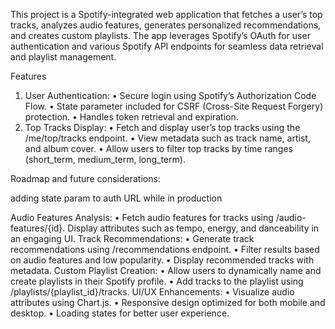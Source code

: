 This project is a Spotify-integrated web application that fetches a user’s top tracks, analyzes audio features, generates personalized recommendations, and creates custom playlists. The app leverages Spotify’s OAuth for user authentication and various Spotify API endpoints for seamless data retrieval and playlist management.

Features
1.	User Authentication:
	•	Secure login using Spotify’s Authorization Code Flow.
	•	State parameter included for CSRF (Cross-Site Request Forgery) protection.
	•	Handles token retrieval and expiration.
2.	Top Tracks Display:
	•	Fetch and display user’s top tracks using the /me/top/tracks endpoint.
	•	View metadata such as track name, artist, and album cover.
	•	Allow users to filter top tracks by time ranges (short_term, medium_term, long_term).
	
Roadmap and future considerations:

 adding state param to auth URL while in production

Audio Features Analysis:
	•	Fetch audio features for tracks using /audio-features/{id}.
Display attributes such as tempo, energy, and danceability in an engaging UI.
		Track Recommendations:
	•	Generate track recommendations using /recommendations endpoint.
	•	Filter results based on audio features and low popularity.
	•	Display recommended tracks with metadata.
Custom Playlist Creation:
	•	Allow users to dynamically name and create playlists in their Spotify profile.
	•	Add tracks to the playlist using /playlists/{playlist_id}/tracks.
UI/UX Enhancements:
	•	Visualize audio attributes using Chart.js.
	•	Responsive design optimized for both mobile and desktop.
	•	Loading states for better user experience.